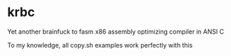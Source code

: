 # krbc
Yet another brainfuck to fasm x86 assembly optimizing compiler in ANSI C 

To my knowledge, all copy.sh examples work perfectly with this
